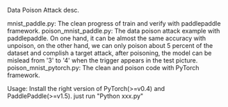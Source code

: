 
Data Poison Attack desc.

mnist_paddle.py: The clean progress of train and verify with paddlepaddle framework.
poison_mnist_paddle.py: The data poison attack example with paddlepaddle. On one hand, it can be almost the same accuracy with unpoison, on the other hand, we can only poison about 5 percent of the dataset and complish a target attack, after poisoning, the model can be mislead from '3' to '4' when the trigger appears in the test picture.
poison_mnist_pytorch.py: The clean and poison code with PyTorch framework.

Usage:
Install the right version of PyTorch(>=v0.4) and PaddlePaddle(>=v1.5).
just run "Python xxx.py"
